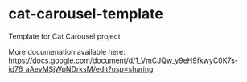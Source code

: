 # cat-carousel-template
Template for Cat Carousel project

More documenation available here: https://docs.google.com/document/d/1_VmCJQw_y9eH9fkwyC0K7s-id76_aAevMSjWpNDrksM/edit?usp=sharing
